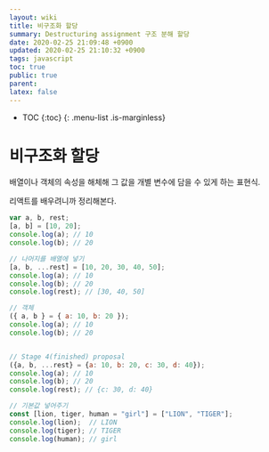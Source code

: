 ```yaml
---
layout: wiki
title: 비구조화 할당
summary: Destructuring assignment 구조 분해 할당
date: 2020-02-25 21:09:48 +0900
updated: 2020-02-25 21:10:32 +0900
tags: javascript
toc: true
public: true
parent:
latex: false
---
```

* TOC
{:toc}
{: .menu-list .is-marginless}

# 비구조화 할당

배열이나 객체의 속성을 해체해 그 값을 개별 변수에 담을 수 있게 하는 표현식.

리액트를 배우려니까 정리해본다.

``` javascript
var a, b, rest;
[a, b] = [10, 20];
console.log(a); // 10
console.log(b); // 20

// 나머지를 배열에 넣기
[a, b, ...rest] = [10, 20, 30, 40, 50];
console.log(a); // 10
console.log(b); // 20
console.log(rest); // [30, 40, 50]

// 객체
({ a, b } = { a: 10, b: 20 });
console.log(a); // 10
console.log(b); // 20


// Stage 4(finished) proposal
({a, b, ...rest} = {a: 10, b: 20, c: 30, d: 40});
console.log(a); // 10
console.log(b); // 20
console.log(rest); // {c: 30, d: 40}

// 기본값 넣어주기
const [lion, tiger, human = "girl"] = ["LION", "TIGER"];
console.log(lion);  // LION
console.log(tiger); // TIGER
console.log(human); // girl
```
